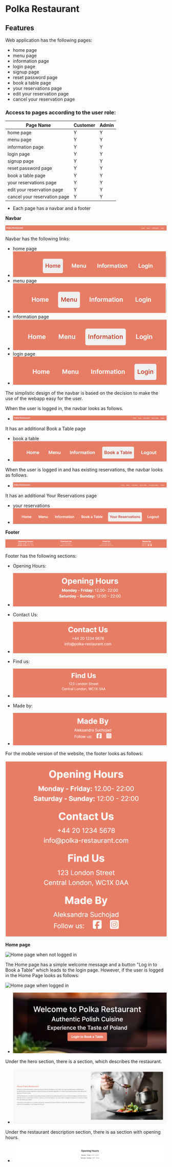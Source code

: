 # Polka Restaurant

## Features

Web application has the following pages:
- home page
- menu page
- information page
- login page
- signup page
- reset password page
- book a table page
- your reservations page
- edit your reservation page
- cancel your reservation page

### Access to pages according to the user role:

| Page Name                   | Customer | Admin   |
| --------------------------- | -------- | ------- |
| home page                   | Y        | Y       |
| menu page                   | Y        | Y       |
| information page            | Y        | Y       |
| login page                  | Y        | Y       |
| signup page                 | Y        | Y       |
| reset password page         | Y        | Y       |
| book a table page           | Y        | Y       |
| your reservations page      | Y        | Y       |
| edit your reservation page  | Y        | Y       |
| cancel your reservation page| Y        | Y       |

- Each page has a navbar and a footer

**Navbar**

![Navbar](documentation/features/navbar/navbar.png)

Navbar has the following links:
- home page
- ![home button](documentation/features/navbar/home-btn.png)
- menu page
- ![menu button](documentation/features/navbar/menu-btn.png)
- information page
- ![information button](documentation/features/navbar/information-btn.png)
- login page
- ![login button](documentation/features/navbar/login-btn.png)

The simplistic design of the navbar is based on the decision to make the use of the webapp easy for the user.

When the user is logged in, the navbar looks as follows.

- ![Navbar User logged in](documentation/features/navbar/navbar-loggedin.png)

It has an additional Book a Table page
- book a table
- ![book a table button](documentation/features/navbar/book-a-table-btn.png)

When the user is logged in and has existing reservations, the navbar looks as follows.

- ![Navbar User logged in](documentation/features/navbar/existing-reservations-navbar.png)

It has an additional Your Reservations page
- your reservations
- ![your reservations button](documentation/features/navbar/your-reservations-btn.png)



**Footer**

![Footer](documentation/features/footer/footer.png)

Footer has the following sections:

- Opening Hours:
- ![Opening hours](documentation/features/footer/opening-hours.png)

- Contact Us:
- ![Contact us](documentation/features/footer/contact-us.png)

- Find us:
- ![Find us](documentation/features/footer/find-us.png)

- Made by:
- ![Made by](documentation/features/footer/made-by.png)

For the mobile version of the website, the footer looks as follows:

  ![Footer Mobile](documentation/features/footer/mobile-footer.png)

**Home page**

![Home page when not logged in](documentation/features/home-page/home-page-not-loggedin.png)

The Home page has a simple welcome message and a button "Log in to Book a Table" which leads to the login page. However, if the user is logged in the Home Page looks as follows:

![Home page when logged in](documentation/features/home-page/home-page.png)


- ![Home page Hero section](documentation/features/home-page/hero-section.png)

Under the hero section, there is a section, which describes the restaurant.

- ![Restaurant description](documentation/features/home-page/restaurant-description.png)

Under the restaurant description section, there is aa section with opening hours.

- ![Opening Hours](documentation/features/home-page/opening-hours-section.png)
